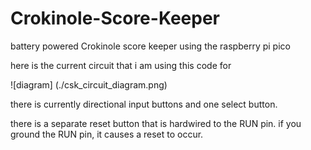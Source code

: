 # Crokinole-Score-Keeper
battery powered Crokinole score keeper using the raspberry pi pico

here is the current circuit that i am using this code for

![diagram] (./csk_circuit_diagram.png)

there is currently directional input buttons and one select button.

there is a separate reset button that is hardwired to the RUN pin. if you ground the RUN pin, it causes a reset to occur.


